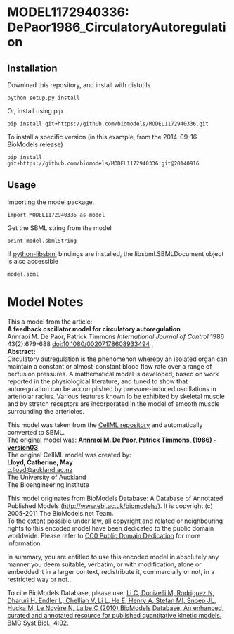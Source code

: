 # MODEL1172940336: DePaor1986_CirculatoryAutoregulation

## Installation

Download this repository, and install with distutils

`python setup.py install`

Or, install using pip

`pip install git+https://github.com/biomodels/MODEL1172940336.git`

To install a specific version (in this example, from the 2014-09-16 BioModels release)

`pip install git+https://github.com/biomodels/MODEL1172940336.git@20140916`

## Usage

Importing the model package.

`import MODEL1172940336 as model`

Get the SBML string from the model

`print model.sbmlString`

If [python-libsbml](https://pypi.python.org/pypi/python-libsbml) bindings are
installed, the libsbml.SBMLDocument object is also accessible

`model.sbml`


# Model Notes


This a model from the article:  
**A feedback oscillator model for circulatory autoregulation**   
Annraoi M. De Paor, Patrick Timmons _International Journal of Control_ 1986
43(2):679-688
[doi:10.1080/00207178608933494](http://dx.doi.org/10.1080/00207178608933494 )
,  
**Abstract:**   
Circulatory autregulation is the phenomenon whereby an isolated organ can
maintain a constant or almost-constant blood flow rate over a range of
perfusion pressures. A mathematical model is developed, based on work reported
in the physiological literature, and tuned to show that autoregulation can be
accomplished by pressure-induced oscillations in arteriolar radius. Various
features known lo be exhibited by skeletal muscle and by stretch receptors are
incorporated in the model of smooth muscle surrounding the arterioles.

This model was taken from the [CellML
repository](http://www.cellml.org/models) and automatically converted to SBML.  
The original model was: [ **Annraoi M. De Paor, Patrick Timmons, (1986) -
version03** ](http://www.cellml.org/models/depaor_timmons_1986_version03)  
The original CellML model was created by:  
**Lloyd, Catherine, May**   
c.lloyd@aukland.ac.nz  
The University of Auckland  
The Bioengineering Institute  

This model originates from BioModels Database: A Database of Annotated
Published Models (http://www.ebi.ac.uk/biomodels/). It is copyright (c)
2005-2011 The BioModels.net Team.  
To the extent possible under law, all copyright and related or neighbouring
rights to this encoded model have been dedicated to the public domain
worldwide. Please refer to [CC0 Public Domain
Dedication](http://creativecommons.org/publicdomain/zero/1.0/) for more
information.

In summary, you are entitled to use this encoded model in absolutely any
manner you deem suitable, verbatim, or with modification, alone or embedded it
in a larger context, redistribute it, commercially or not, in a restricted way
or not..  
  
To cite BioModels Database, please use: [Li C, Donizelli M, Rodriguez N,
Dharuri H, Endler L, Chelliah V, Li L, He E, Henry A, Stefan MI, Snoep JL,
Hucka M, Le Novère N, Laibe C (2010) BioModels Database: An enhanced, curated
and annotated resource for published quantitative kinetic models. BMC Syst
Biol., 4:92.](http://www.ncbi.nlm.nih.gov/pubmed/20587024)


